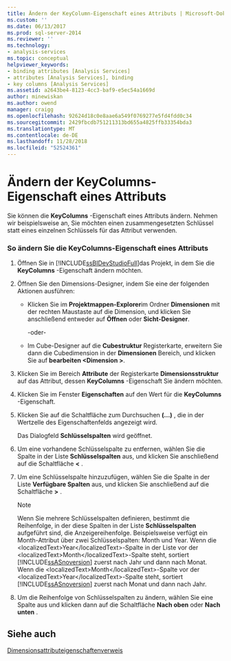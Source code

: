 ```yaml
---
title: Ändern der KeyColumn-Eigenschaft eines Attributs | Microsoft-Dokumentation
ms.custom: ''
ms.date: 06/13/2017
ms.prod: sql-server-2014
ms.reviewer: ''
ms.technology:
- analysis-services
ms.topic: conceptual
helpviewer_keywords:
- binding attributes [Analysis Services]
- attributes [Analysis Services], binding
- key columns [Analysis Services]
ms.assetid: a2643be4-8123-4cc3-baf9-e5ec54a1669d
author: minewiskan
ms.author: owend
manager: craigg
ms.openlocfilehash: 92624d18c0e8aae6a549f0769277e5fd4fdd0c34
ms.sourcegitcommit: 2429fbcdb751211313bd655a4825ffb33354bda3
ms.translationtype: MT
ms.contentlocale: de-DE
ms.lasthandoff: 11/28/2018
ms.locfileid: "52524361"
---
```

# <a name="modify-the-keycolumn-property-of-an-attribute"></a>Ändern der KeyColumns-Eigenschaft eines Attributs
  Sie können die **KeyColumns** -Eigenschaft eines Attributs ändern. Nehmen wir beispielsweise an, Sie möchten einen zusammengesetzten Schlüssel statt eines einzelnen Schlüssels für das Attribut verwenden.  
  
### <a name="to-modify-the-keycolumns-property-of-an-attribute"></a>So ändern Sie die KeyColumns-Eigenschaft eines Attributs  
  
1.  Öffnen Sie in [!INCLUDE[ssBIDevStudioFull](../../includes/ssbidevstudiofull-md.md)]das Projekt, in dem Sie die **KeyColumns** -Eigenschaft ändern möchten.  
  
2.  Öffnen Sie den Dimensions-Designer, indem Sie eine der folgenden Aktionen ausführen:  
  
    -   Klicken Sie im **Projektmappen-Explorer**im Ordner **Dimensionen** mit der rechten Maustaste auf die Dimension, und klicken Sie anschließend entweder auf **Öffnen** oder **Sicht-Designer**.  
  
         -oder-  
  
    -   Im Cube-Designer auf die **Cubestruktur** Registerkarte, erweitern Sie dann die Cubedimension in der **Dimensionen** Bereich, und klicken Sie auf **bearbeiten \<Dimension >**.  
  
3.  Klicken Sie im Bereich **Attribute** der Registerkarte **Dimensionsstruktur** auf das Attribut, dessen **KeyColumns** -Eigenschaft Sie ändern möchten.  
  
4.  Klicken Sie im Fenster **Eigenschaften** auf den Wert für die **KeyColumns** -Eigenschaft.  
  
5.  Klicken Sie auf die Schaltfläche zum Durchsuchen **(...)** , die in der Wertzelle des Eigenschaftenfelds angezeigt wird.  
  
     Das Dialogfeld **Schlüsselspalten** wird geöffnet.  
  
6.  Um eine vorhandene Schlüsselspalte zu entfernen, wählen Sie die Spalte in der Liste **Schlüsselspalten** aus, und klicken Sie anschließend auf die Schaltfläche **\<** .  
  
7.  Um eine Schlüsselspalte hinzuzufügen, wählen Sie die Spalte in der Liste **Verfügbare Spalten** aus, und klicken Sie anschließend auf die Schaltfläche **>** .  
  
    > [!NOTE]  
    >  Wenn Sie mehrere Schlüsselspalten definieren, bestimmt die Reihenfolge, in der diese Spalten in der Liste **Schlüsselspalten** aufgeführt sind, die Anzeigereihenfolge. Beispielsweise verfügt ein <localizedText>Month</localizedText>-Attribut über zwei Schlüsselspalten: <localizedText>Month</localizedText> und <localizedText>Year</localizedText>. Wenn die &lt;localizedText&gt;Year&lt;/localizedText&gt;-Spalte in der Liste vor der &lt;localizedText&gt;Month&lt;/localizedText&gt;-Spalte steht, sortiert [!INCLUDE[ssASnoversion](../../includes/ssasnoversion-md.md)] zuerst nach Jahr und dann nach Monat. Wenn die &lt;localizedText&gt;Month&lt;/localizedText&gt;-Spalte vor der &lt;localizedText&gt;Year&lt;/localizedText&gt;-Spalte steht, sortiert [!INCLUDE[ssASnoversion](../../includes/ssasnoversion-md.md)] zuerst nach Monat und dann nach Jahr.  
  
8.  Um die Reihenfolge von Schlüsselspalten zu ändern, wählen Sie eine Spalte aus und klicken dann auf die Schaltfläche **Nach oben** oder **Nach unten** .  
  
## <a name="see-also"></a>Siehe auch  
 [Dimensionsattributeigenschaftenverweis](dimension-attribute-properties-reference.md)  
  
  
